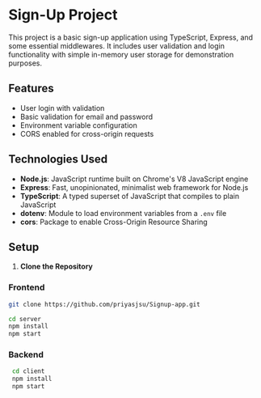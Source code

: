 # Sign-Up Project

This project is a basic sign-up application using TypeScript, Express, and some essential middlewares. It includes user validation and login functionality with simple in-memory user storage for demonstration purposes.

## Features

- User login with validation
- Basic validation for email and password
- Environment variable configuration
- CORS enabled for cross-origin requests

## Technologies Used

- **Node.js**: JavaScript runtime built on Chrome's V8 JavaScript engine
- **Express**: Fast, unopinionated, minimalist web framework for Node.js
- **TypeScript**: A typed superset of JavaScript that compiles to plain JavaScript
- **dotenv**: Module to load environment variables from a `.env` file
- **cors**: Package to enable Cross-Origin Resource Sharing

## Setup

1. **Clone the Repository**
### Frontend
   ```bash
   git clone https://github.com/priyasjsu/Signup-app.git
   
   cd server
   npm install
   npm start
```
### Backend
  ```bash
   cd client
   npm install
   npm start
